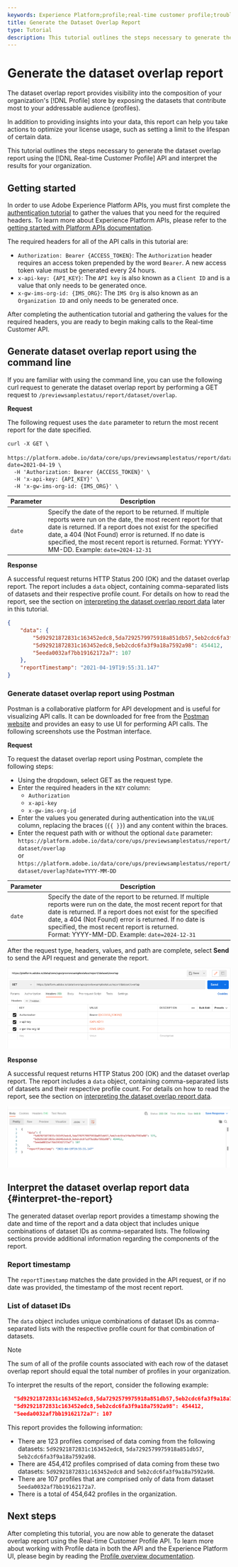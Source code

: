 ```yaml
---
keywords: Experience Platform;profile;real-time customer profile;troubleshooting;API;reporting;dataset overlap report;profile data
title: Generate the Dataset Overlap Report
type: Tutorial
description: This tutorial outlines the steps necessary to generate the dataset overlap report using the Real-time Customer Profile API.
---
```


# Generate the dataset overlap report

The dataset overlap report provides visibility into the composition of your organization's [!DNL Profile] store by exposing the datasets that contribute most to your addressable audience (profiles). 

In addition to providing insights into your data, this report can help you take actions to optimize your license usage, such as setting a limit to the lifespan of certain data.

This tutorial outlines the steps necessary to generate the dataset overlap report using the [!DNL Real-time Customer Profile] API and interpret the results for your organization.

## Getting started

In order to use Adobe Experience Platform APIs, you must first complete the [authentication tutorial](https://www.adobe.com/go/platform-api-authentication-en) to gather the values that you need for the required headers. To learn more about Experience Platform APIs, please refer to the [getting started with Platform APIs documentation](../../landing/api-guide.md). 

The required headers for all of the API calls in this tutorial are:

* `Authorization: Bearer {ACCESS_TOKEN}`: The `Authorization` header requires an access token prepended by the word `Bearer`. A new access token value must be generated every 24 hours.
* `x-api-key: {API_KEY}`: The `API key` is also known as a `Client ID` and is a value that only needs to be generated once.
* `x-gw-ims-org-id: {IMS_ORG}`: The `IMS Org` is also known as an `Organization ID` and only needs to be generated once.

After completing the authentication tutorial and gathering the values for the required headers, you are ready to begin making calls to the Real-time Customer API.

## Generate dataset overlap report using the command line

If you are familiar with using the command line, you can use the following curl request to generate the dataset overlap report by performing a GET request to `/previewsamplestatus/report/dataset/overlap`.

**Request**

The following request uses the `date` parameter to return the most recent report for the date specified.

```shell
curl -X GET \
  https://platform.adobe.io/data/core/ups/previewsamplestatus/report/dataset/overlap?date=2021-04-19 \
  -H 'Authorization: Bearer {ACCESS_TOKEN}' \
  -H 'x-api-key: {API_KEY}' \
  -H 'x-gw-ims-org-id: {IMS_ORG}' \
```

|Parameter|Description|
|---|---|
|`date`| Specify the date of the report to be returned. If multiple reports were run on the date, the most recent report for that date is returned. If a report does not exist for the specified date, a 404 (Not Found) error is returned. If no date is specified, the most recent report is returned. Format: YYYY-MM-DD. Example: `date=2024-12-31`|

**Response**

A successful request returns HTTP Status 200 (OK) and the dataset overlap report. The report includes a `data` object, containing comma-separated lists of datasets and their respective profile count. For details on how to read the report, see the section on [interpreting the dataset overlap report data](#interpret-the-report) later in this tutorial.

```json
{
    "data": {
        "5d92921872831c163452edc8,5da7292579975918a851db57,5eb2cdc6fa3f9a18a7592a98": 123,
        "5d92921872831c163452edc8,5eb2cdc6fa3f9a18a7592a98": 454412,
        "5eeda0032af7bb19162172a7": 107
    },
    "reportTimestamp": "2021-04-19T19:55:31.147"
}
```

### Generate dataset overlap report using Postman

Postman is a collaborative platform for API development and is useful for visualizing API calls. It can be downloaded for free from the [Postman website](https://www.postman.com) and provides an easy to use UI for performing API calls. The following screenshots use the Postman interface.

**Request**

To request the dataset overlap report using Postman, complete the following steps:

* Using the dropdown, select GET as the request type.
* Enter the required headers in the `KEY` column: 
    * `Authorization`
    * `x-api-key`
    * `x-gw-ims-org-id`
* Enter the values you generated during authentication into the `VALUE` column, replacing the braces (`{{ }}`) and any content within the braces.
* Enter the request path with or without the optional `date` parameter:
  `https://platform.adobe.io/data/core/ups/previewsamplestatus/report/dataset/overlap`  
  or
  `https://platform.adobe.io/data/core/ups/previewsamplestatus/report/dataset/overlap?date=YYYY-MM-DD`

|Parameter|Description|
|---|---|
|`date`| Specify the date of the report to be returned. If multiple reports were run on the date, the most recent report for that date is returned. If a report does not exist for the specified date, a 404 (Not Found) error is returned. If no date is specified, the most recent report is returned. <br/>Format: YYYY-MM-DD. Example: `date=2024-12-31`|

After the request type, headers, values, and path are complete, select **Send** to send the API request and generate the report.

![](../images/dataset-overlap-report/postman-request.png)

**Response**

A successful request returns HTTP Status 200 (OK) and the dataset overlap report. The report includes a `data` object, containing comma-separated lists of datasets and their respective profile count. For details on how to read the report, see the section on [interpreting the dataset overlap report data](#interpret-the-report).

![](../images/dataset-overlap-report/postman-response.png)

## Interpret the dataset overlap report data {#interpret-the-report}

The generated dataset overlap report provides a timestamp showing the date and time of the report and a data object that includes unique combinations of dataset IDs as comma-separated lists. The following sections provide additional information regarding the components of the report.

### Report timestamp

The `reportTimestamp` matches the date provided in the API request, or if no date was provided, the timestamp of the most recent report.

### List of dataset IDs

The `data` object includes unique combinations of dataset IDs as comma-separated lists with the respective profile count for that combination of datasets.

>[!NOTE]
>
>The sum of all of the profile counts associated with each row of the dataset overlap report should equal the total number of profiles in your organization.

To interpret the results of the report, consider the following example:

```json
  "5d92921872831c163452edc8,5da7292579975918a851db57,5eb2cdc6fa3f9a18a7592a98": 123,
  "5d92921872831c163452edc8,5eb2cdc6fa3f9a18a7592a98": 454412,
  "5eeda0032af7bb19162172a7": 107
```

This report provides the following information:
* There are 123 profiles comprised of data coming from the following datasets: `5d92921872831c163452edc8`, `5da7292579975918a851db57`, `5eb2cdc6fa3f9a18a7592a98`.
* There are 454,412 profiles comprised of data coming from these two datasets: `5d92921872831c163452edc8` and `5eb2cdc6fa3f9a18a7592a98`.
* There are 107 profiles that are comprised only of data from dataset `5eeda0032af7bb19162172a7`.
* There is a total of 454,642 profiles in the organization.

## Next steps

After completing this tutorial, you are now able to generate the dataset overlap report using the Real-time Customer Profile API. To learn more about working with Profile data in both the API and the Experience Platform UI, please begin by reading the [Profile overview documentation](../home.md).